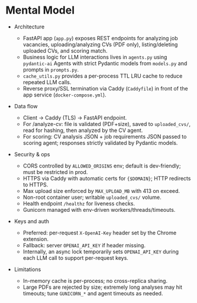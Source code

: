 # Mental Model

- Architecture
  - FastAPI app (`app.py`) exposes REST endpoints for analyzing job vacancies, uploading/analyzing CVs (PDF only), listing/deleting uploaded CVs, and scoring match.
  - Business logic for LLM interactions lives in `agents.py` using `pydantic-ai` Agents with strict Pydantic models from `models.py` and prompts in `prompts.py`.
  - `cache_utils.py` provides a per-process TTL LRU cache to reduce repeated LLM calls.
  - Reverse proxy/SSL termination via Caddy (`Caddyfile`) in front of the app service (`docker-compose.yml`).

- Data flow
  - Client -> Caddy (TLS) -> FastAPI endpoint.
  - For /analyze-cv: file is validated (PDF+size), saved to `uploaded_cvs/`, read for hashing, then analyzed by the CV agent.
  - For scoring: CV analysis JSON + job requirements JSON passed to scoring agent; responses strictly validated by Pydantic models.

- Security & ops
  - CORS controlled by `ALLOWED_ORIGINS` env; default is dev-friendly; must be restricted in prod.
  - HTTPS via Caddy with automatic certs for `{$DOMAIN}`; HTTP redirects to HTTPS.
  - Max upload size enforced by `MAX_UPLOAD_MB` with 413 on exceed.
  - Non-root container user; writable `uploaded_cvs/` volume.
  - Health endpoint `/healthz` for liveness checks.
  - Gunicorn managed with env-driven workers/threads/timeouts.

- Keys and auth
  - Preferred: per-request `X-OpenAI-Key` header set by the Chrome extension.
  - Fallback: server `OPENAI_API_KEY` if header missing.
  - Internally, an async lock temporarily sets `OPENAI_API_KEY` during each LLM call to support per-request keys.

- Limitations
  - In-memory cache is per-process; no cross-replica sharing.
  - Large PDFs are rejected by size; extremely long analyses may hit timeouts; tune `GUNICORN_*` and agent timeouts as needed.
